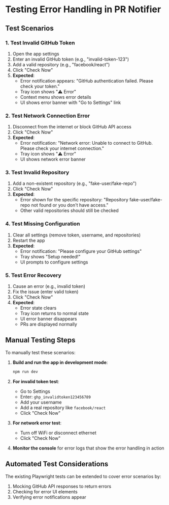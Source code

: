 # Testing Error Handling in PR Notifier

## Test Scenarios

### 1. Test Invalid GitHub Token
1. Open the app settings
2. Enter an invalid GitHub token (e.g., "invalid-token-123")
3. Add a valid repository (e.g., "facebook/react")
4. Click "Check Now"
5. **Expected**: 
   - Error notification appears: "GitHub authentication failed. Please check your token."
   - Tray icon shows "⚠️ Error" 
   - Context menu shows error details
   - UI shows error banner with "Go to Settings" link

### 2. Test Network Connection Error
1. Disconnect from the internet or block GitHub API access
2. Click "Check Now"
3. **Expected**:
   - Error notification: "Network error: Unable to connect to GitHub. Please check your internet connection."
   - Tray icon shows "⚠️ Error"
   - UI shows network error banner

### 3. Test Invalid Repository
1. Add a non-existent repository (e.g., "fake-user/fake-repo")
2. Click "Check Now"
3. **Expected**:
   - Error shown for the specific repository: "Repository fake-user/fake-repo not found or you don't have access."
   - Other valid repositories should still be checked

### 4. Test Missing Configuration
1. Clear all settings (remove token, username, and repositories)
2. Restart the app
3. **Expected**:
   - Error notification: "Please configure your GitHub settings"
   - Tray shows "Setup needed!"
   - UI prompts to configure settings

### 5. Test Error Recovery
1. Cause an error (e.g., invalid token)
2. Fix the issue (enter valid token)
3. Click "Check Now"
4. **Expected**:
   - Error state clears
   - Tray icon returns to normal state
   - UI error banner disappears
   - PRs are displayed normally

## Manual Testing Steps

To manually test these scenarios:

1. **Build and run the app in development mode**:
   ```bash
   npm run dev
   ```

2. **For invalid token test**:
   - Go to Settings
   - Enter: `ghp_invalidtoken123456789`
   - Add your username
   - Add a real repository like `facebook/react`
   - Click "Check Now"

3. **For network error test**:
   - Turn off WiFi or disconnect ethernet
   - Click "Check Now"

4. **Monitor the console** for error logs that show the error handling in action

## Automated Test Considerations

The existing Playwright tests can be extended to cover error scenarios by:
1. Mocking GitHub API responses to return errors
2. Checking for error UI elements
3. Verifying error notifications appear